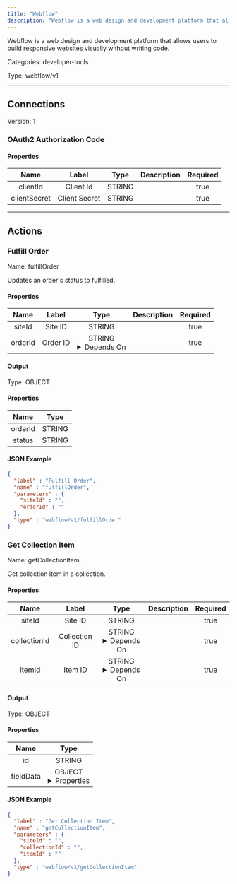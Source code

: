 ```yaml
---
title: "Webflow"
description: "Webflow is a web design and development platform that allows users to build responsive websites visually without writing code."
---
```


Webflow is a web design and development platform that allows users to build responsive websites visually without writing code.


Categories: developer-tools


Type: webflow/v1

<hr />



## Connections

Version: 1


### OAuth2 Authorization Code

#### Properties

|      Name       |      Label     |     Type     |     Description     | Required |
|:---------------:|:--------------:|:------------:|:-------------------:|:--------:|
| clientId | Client Id | STRING |  | true |
| clientSecret | Client Secret | STRING |  | true |





<hr />



## Actions


### Fulfill Order
Name: fulfillOrder

Updates an order's status to fulfilled.

#### Properties

|      Name       |      Label     |     Type     |     Description     | Required |
|:---------------:|:--------------:|:------------:|:-------------------:|:--------:|
| siteId | Site ID | STRING |  | true |
| orderId | Order ID | STRING <details> <summary> Depends On </summary> siteId </details> |  | true |


#### Output



Type: OBJECT


#### Properties

|     Name     |     Type     |
|:------------:|:------------:|
| orderId | STRING |
| status | STRING |




#### JSON Example
```json
{
  "label" : "Fulfill Order",
  "name" : "fulfillOrder",
  "parameters" : {
    "siteId" : "",
    "orderId" : ""
  },
  "type" : "webflow/v1/fulfillOrder"
}
```


### Get Collection Item
Name: getCollectionItem

Get collection item in a collection.

#### Properties

|      Name       |      Label     |     Type     |     Description     | Required |
|:---------------:|:--------------:|:------------:|:-------------------:|:--------:|
| siteId | Site ID | STRING |  | true |
| collectionId | Collection ID | STRING <details> <summary> Depends On </summary> siteId </details> |  | true |
| itemId | Item  ID | STRING <details> <summary> Depends On </summary> collectionId, siteId </details> |  | true |


#### Output



Type: OBJECT


#### Properties

|     Name     |     Type     |
|:------------:|:------------:|
| id | STRING |
| fieldData | OBJECT <details> <summary> Properties </summary> {STRING\(name), STRING\(slug)} </details> |




#### JSON Example
```json
{
  "label" : "Get Collection Item",
  "name" : "getCollectionItem",
  "parameters" : {
    "siteId" : "",
    "collectionId" : "",
    "itemId" : ""
  },
  "type" : "webflow/v1/getCollectionItem"
}
```




